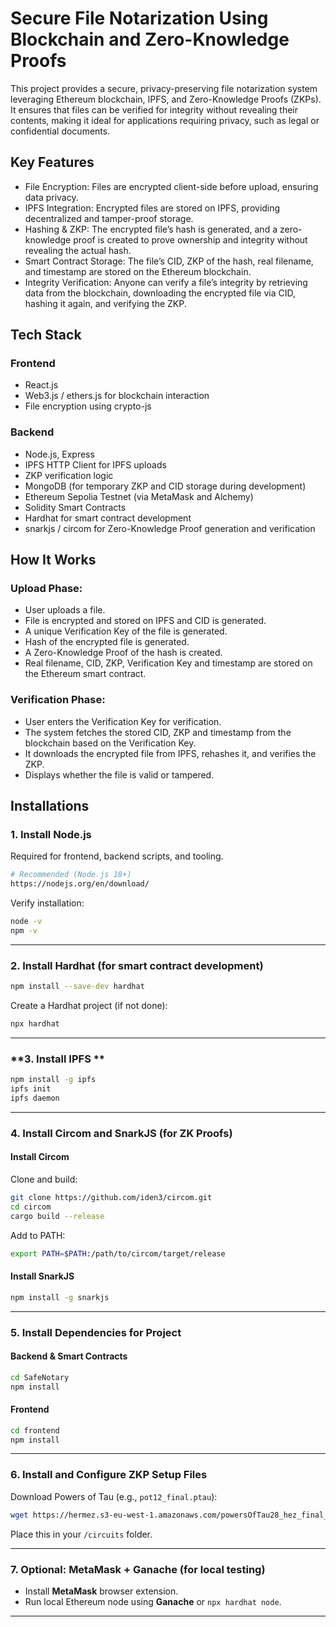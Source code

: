 # Secure File Notarization Using Blockchain and Zero-Knowledge Proofs

This project provides a secure, privacy-preserving file notarization system leveraging Ethereum blockchain, IPFS, and Zero-Knowledge Proofs (ZKPs). It ensures that files can be verified for integrity without 
revealing their contents, making it ideal for applications requiring privacy, such as legal or confidential documents.

## Key Features

- File Encryption: Files are encrypted client-side before upload, ensuring data privacy.
- IPFS Integration: Encrypted files are stored on IPFS, providing decentralized and tamper-proof storage.
- Hashing & ZKP: The encrypted file’s hash is generated, and a zero-knowledge proof is created to prove ownership and integrity without revealing the actual hash.
- Smart Contract Storage: The file’s CID, ZKP of the hash, real filename, and timestamp are stored on the Ethereum blockchain.
- Integrity Verification: Anyone can verify a file’s integrity by retrieving data from the blockchain, downloading the encrypted file via CID, hashing it again, and verifying the ZKP.

## Tech Stack

### Frontend
- React.js
- Web3.js / ethers.js for blockchain interaction
- File encryption using crypto-js

### Backend
- Node.js, Express
- IPFS HTTP Client for IPFS uploads
- ZKP verification logic
- MongoDB (for temporary ZKP and CID storage during development)
- Ethereum Sepolia Testnet (via MetaMask and Alchemy)
- Solidity Smart Contracts
- Hardhat for smart contract development
- snarkjs / circom for Zero-Knowledge Proof generation and verification

## How It Works

### Upload Phase:

- User uploads a file.
- File is encrypted and stored on IPFS and CID is generated.
- A unique Verification Key of the file is generated. 
- Hash of the encrypted file is generated.
- A Zero-Knowledge Proof of the hash is created.
- Real filename, CID, ZKP, Verification Key and timestamp are stored on the Ethereum smart contract.

### Verification Phase:

- User enters the Verification Key for verification.
- The system fetches the stored CID, ZKP and timestamp from the blockchain based on the Verification Key.
- It downloads the encrypted file from IPFS, rehashes it, and verifies the ZKP.
- Displays whether the file is valid or tampered.

## Installations

### **1. Install Node.js**
Required for frontend, backend scripts, and tooling.

```bash
# Recommended (Node.js 18+)
https://nodejs.org/en/download/
```

Verify installation:
```bash
node -v
npm -v
```

---

### **2. Install Hardhat (for smart contract development)**

```bash
npm install --save-dev hardhat
```

Create a Hardhat project (if not done):
```bash
npx hardhat
```

---

### **3. Install IPFS **

```bash
npm install -g ipfs
ipfs init
ipfs daemon
```


---

### **4. Install Circom and SnarkJS (for ZK Proofs)**

#### **Install Circom**
Clone and build:
```bash
git clone https://github.com/iden3/circom.git
cd circom
cargo build --release
```

Add to PATH:
```bash
export PATH=$PATH:/path/to/circom/target/release
```

#### **Install SnarkJS**
```bash
npm install -g snarkjs
```

---

### **5. Install Dependencies for Project**

#### **Backend & Smart Contracts**
```bash
cd SafeNotary
npm install
```

#### **Frontend**
```bash
cd frontend
npm install
```

---

### **6. Install and Configure ZKP Setup Files**
Download Powers of Tau (e.g., `pot12_final.ptau`):
```bash
wget https://hermez.s3-eu-west-1.amazonaws.com/powersOfTau28_hez_final_12.ptau -O pot12_final.ptau
```

Place this in your `/circuits` folder.

---

### **7. Optional: MetaMask + Ganache (for local testing)**
- Install **MetaMask** browser extension.
- Run local Ethereum node using **Ganache** or `npx hardhat node`.

---
